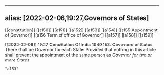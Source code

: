 
---
alias: [2022-02-06,19:27,Governors of States]
---
[[constitution]] [[a150]] [[a151]] [[a152]] [[a153]] [[a154]] [[a155 Appointment of Governor]] [[a156 Term of office of Governor]] [[a157]] [[a158]] [[a159]]

[[2022-02-06]] 19:27
Constitution Of India 1949
153. Governors of States There shall be Governor for each State: Provided that nothing in this article shall prevent the appointment of the same person as *Governor for two or more States*
```query
"a153"
```